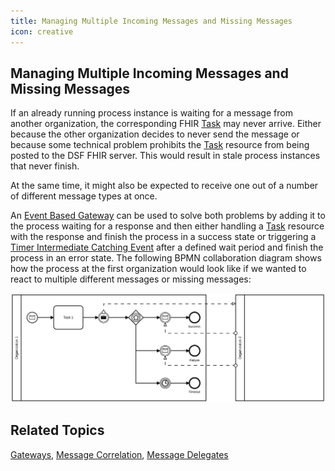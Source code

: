 ```yaml
---
title: Managing Multiple Incoming Messages and Missing Messages
icon: creative
---
```


## Managing Multiple Incoming Messages and Missing Messages

If an already running process instance is waiting for a message from another organization, the corresponding FHIR [Task](../fhir/task.md) may never arrive. Either because the other organization decides to never send the message or because some technical problem prohibits the [Task](../fhir/task.md) resource from being posted to the DSF FHIR server. This would result in stale process instances that never finish.

At the same time, it might also be expected to receive one out of a number of different message types at once.

An [Event Based Gateway](../bpmn/gateways.md#event-based-gateway) can be used to solve both problems by adding it to the process waiting for a response and then either handling a [Task](../fhir/task.md) resource with the response and finish the process in a success state or triggering a [Timer Intermediate Catching Event](../bpmn/timer-intermediate-catching-events.md) after a defined wait period and finish the process in an error state. The following BPMN collaboration diagram shows how the process at the first organization would look like if we wanted to react to multiple different messages or missing messages:

<picture>
  <source media="(prefers-color-scheme: dark)" srcset="/photos/developer-documentation/event_based_gateway_inverted.svg">
  <source media="(prefers-color-scheme: light)" srcset="/photos/developer-documentation/event_based_gateway.svg">
  <img alt="BPMN collaboration diagram with an Event Based Gateway" src="/photos/developer-documentation/event_based_gateway.svg">
</picture>


## Related Topics
[Gateways](../bpmn/gateways.md), [Message Correlation](../dsf/message-correlation.md), [Message Delegates](../dsf/message-delegates.md)